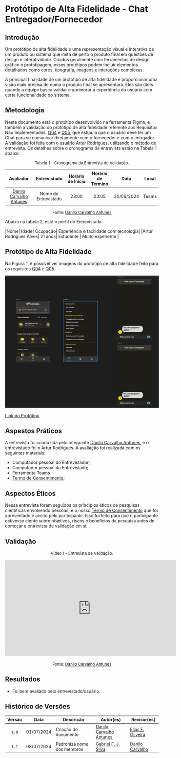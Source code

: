 # Protótipo de Alta Fidelidade - Chat Entregador/Fornecedor

## Introdução

Um protótipo de alta fidelidade é uma representação visual e interativa de um produto ou sistema que imita de perto o produto final em questões de design e interatividade. Criados geralmente com ferramentas de design gráfico e prototipagem, esses protótipos podem incluir elementos detalhados como cores, tipografia, imagens e interações complexas.

A principal finalidade de um protótipo de alta fidelidade é proporcionar uma visão mais precisa de como o produto final se apresentará. Eles são úteis quando a equipe busca validar e aprimorar a experiência do usuário com certa funcionalidade do sistema.

## Metodologia

Neste documento está o protótipo desenvolvido na ferramenta Figma, e também a validação do protótipo de alta fidelidade referente aos  Requisitos Não Implementados: [Q04](https://mmclovin.github.io/2024.1-App_Correios/elicitacao/tecnicas/questionario/) e [Q05](https://mmclovin.github.io/2024.1-App_Correios/elicitacao/tecnicas/questionario/), que estipula que o usuário deve ter um Chat para se comunicar diretamente com o fornecedor e com o entrgador. A validação foi feita com o usuário Artur Rodrigues, utilizando o método de entrevista. Os detalhes sobre o cronograma da entrevista estão na Tabela 1 abaixo:

<font size="2"><p style="text-align: center">Tabela 1 - Cronograma da Entrevista de Validação.</p></font>

<center markdown="1">

|Avaliador|Entrevistado| Horário de Início| Horário de Término| Data| Local|
|:---:|:----:|:----:|:----:|:----:|:-----:|
|[Danilo Carvalho Antunes][DaniloGH]| Nome do Entrevistado| 23:00|23:05| 30/06/2024| Teams|

</center>

<font size="2"><p style="text-align: center">Fonte: [Danilo Carvalho Antunes][DaniloGH]</p></font>

Abaixo na tabela 2, está o perfil do Entrevistado:

|Nome| Idade| Ocupação| Experiência e facilidade com tecnologia|
|Artur Rodrigues Alves| 21 anos| Estudante | Muito experiente |
 

## Protótipo de Alta Fidelidade

Na Figura 1, é possível ver imagens do protótipo de alta fidelidade feito para os requisitos [Q04](https://mmclovin.github.io/2024.1-App_Correios/elicitacao/tecnicas/questionario/) e [Q05](https://mmclovin.github.io/2024.1-App_Correios/elicitacao/tecnicas/questionario/).


![Print do Protótipo](../assets/validacao/danilo/prototipo.jpeg)

[Link do Protótipo](https://www.figma.com/design/8G4QRE2B4StMHv8vRSvE9R/Untitled?node-id=0-1&t=70ffre8ODu4tEOsT-1)


## Aspestos Práticos

A entrevista foi conduzida pelo integrante [Danilo Carvalho Antunes][DaniloGH], e o entrevistado foi o Artur Rodrigues. A avaliação foi realizada com os seguintes materiais:

- Computador pessoal do Entrevistador;
- Computador pessoal do Entrevistado;
- Ferramenta Teams
- [Termo de Consentimento](../assets/Termo_de_consentimento-imagem&voz.pdf);


## Aspectos Éticos

Nessa entrevista foram seguidos os príncipios éticos de pesquisas científicas envolvendo pessoas, e o nosso [Termo de Consentimento](../assets/Termo_de_consentimento-imagem&voz.pdf) que foi apresentado e aceito pelo participante. Isso foi feito para que o participante estivesse ciente sobre objetivos, riscos e benefícios da pesquisa antes de começar a entrevista de validação em si.


## Validação

<font size="2"><p style="text-align: center">Vídeo 1 - Entrevista de Validação.</p></font>

<center markdown="1">

<iframe width="560" height="315" src="https://www.youtube.com/embed/neFLZUQDaFg?si=lirapuI67urpyqBl" title="YouTube video player" frameborder="0" allow="accelerometer; autoplay; clipboard-write; encrypted-media; gyroscope; picture-in-picture; web-share" referrerpolicy="strict-origin-when-cross-origin" allowfullscreen></iframe>

</center>

<font size="2"><p style="text-align: center">Fonte: [Danilo Carvalho Antunes][DaniloGH]</p></font>


## Resultados

- Foi bem avaliado pelo entrevistado/usuário.

## Histórico de Versões

| Versão | Data | Descrição | Autor(es) | Revisor(es) |
| :----: | :--: | --------- | ----------- | ------ |
| `1.0`  | 01/07/2024 | Criação do documento | [Danilo Carvalho Antunes][DaniloGH] | [Elias F. Oliveira][EliasGH] |
| `1.1`  | 08/07/2024 | Padroniza nome dos membros | [Gabriel F. J. Silva][GabrielFGH] | [Danilo Carvalho][DaniloGH]  |


[ClaudioGH]: https://github.com/claudiohsc
[DaniloGH]: https://github.com/Danilo-Carvalho-Antunes
[EliasGH]: https://github.com/EliasOliver21
[GabrielBGH]: https://github.com/Bertolazi
[GabrielFGH]: https://github.com/MMcLovin
[PabloGH]: https://github.com/pabloheika
[RicardoGH]: https://www.github.com/avmricardo
